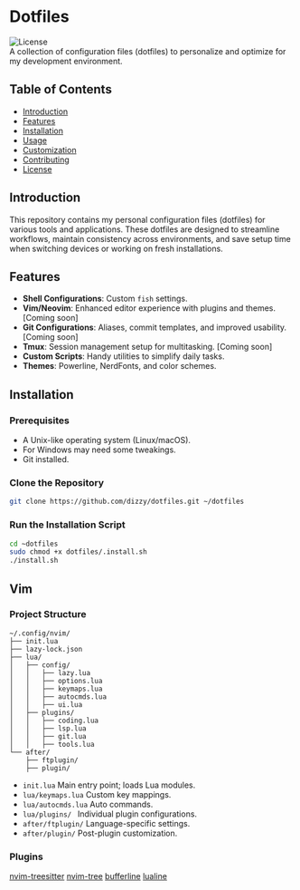 # Dotfiles

![License](https://img.shields.io/badge/license-MIT-blue.svg)  
A collection of configuration files (dotfiles) to personalize and optimize for my development environment.

## Table of Contents
- [Introduction](#introduction)
- [Features](#features)
- [Installation](#installation)
- [Usage](#usage)
- [Customization](#customization)
- [Contributing](#contributing)
- [License](#license)

## Introduction
This repository contains my personal configuration files (dotfiles) for various tools and applications. These dotfiles are designed to streamline workflows, maintain consistency across environments, and save setup time when switching devices or working on fresh installations.

## Features
- **Shell Configurations**: Custom `fish` settings.
- **Vim/Neovim**: Enhanced editor experience with plugins and themes. [Coming soon]
- **Git Configurations**: Aliases, commit templates, and improved usability. [Coming soon]
- **Tmux**: Session management setup for multitasking. [Coming soon]
- **Custom Scripts**: Handy utilities to simplify daily tasks.
- **Themes**: Powerline, NerdFonts, and color schemes.

## Installation
### Prerequisites
- A Unix-like operating system (Linux/macOS).
- For Windows may need some tweakings.
- Git installed.

### Clone the Repository
```bash
git clone https://github.com/dizzy/dotfiles.git ~/dotfiles
```

### Run the Installation Script
```bash
cd ~dotfiles
sudo chmod +x dotfiles/.install.sh
./install.sh
``` 

## Vim
### Project Structure

```plaintext
~/.config/nvim/
├── init.lua
├── lazy-lock.json
├── lua/
│   ├── config/
│   │   ├── lazy.lua
│   │   ├── options.lua
│   │   ├── keymaps.lua
│   │   ├── autocmds.lua
│	│	├── ui.lua
│   ├── plugins/
│   │   ├── coding.lua
│   │   ├── lsp.lua
│   │   ├── git.lua
│   │   ├── tools.lua
└── after/
    ├── ftplugin/
    ├── plugin/
```
- `init.lua` Main entry point; loads Lua modules.
- `lua/keymaps.lua` Custom key mappings.
- `lua/autocmds.lua` Auto commands.
- `lua/plugins/ ` Individual plugin configurations.
- `after/ftplugin/` Language-specific settings.
- `after/plugin/` Post-plugin customization.

### Plugins
[nvim-treesitter](https://github.com/nvim-treesitter/nvim-treesitter)
[nvim-tree](https://github.com/nvim-tree/nvim-tree.lua)
[bufferline](https://github.com/nvim-tree/nvim-tree.lua)
[lualine](https://github.com/nvim-lualine/lualine.nvim)
